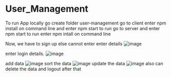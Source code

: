 # User_Management
To run App locally go create folder user-management
go to client 
enter npm install on command line
and enter npm start to run
go to server 
and enter npm start to run
enter npm intall on command line

Now, we have to sign up else cannot enter
enter details
![image](https://github.com/AdityaBhardwaj394/User_Management/assets/103112612/251f1078-0ade-4664-ba36-e79dddee1703)

enter login details.
![image](https://github.com/AdityaBhardwaj394/User_Management/assets/103112612/a6476f5c-02de-4c6e-91f0-4f10865d488e)

add data
![image](https://github.com/AdityaBhardwaj394/User_Management/assets/103112612/1dbbacde-8d82-49fb-911a-2c98a522a075)
sort the data
![image](https://github.com/AdityaBhardwaj394/User_Management/assets/103112612/a4151afb-b599-43c9-8f7a-4e3116d172ce)
update the data
![image](https://github.com/AdityaBhardwaj394/User_Management/assets/103112612/13c9741a-1102-4e2e-9d30-1bde99047c36)
also can delete the data 
and logout after that





